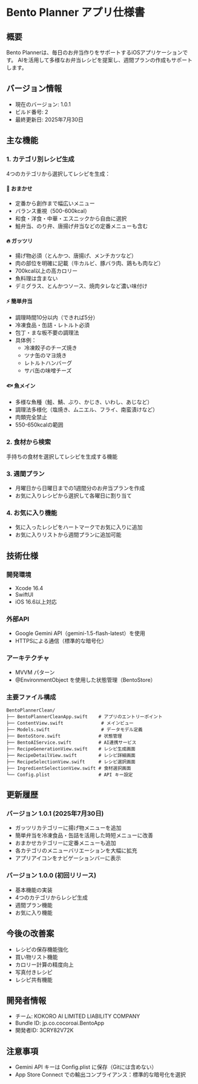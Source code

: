 # Bento Planner アプリ仕様書

## 概要
Bento Plannerは、毎日のお弁当作りをサポートするiOSアプリケーションです。
AIを活用して多様なお弁当レシピを提案し、週間プランの作成もサポートします。

## バージョン情報
- 現在のバージョン: 1.0.1
- ビルド番号: 2
- 最終更新日: 2025年7月30日

## 主な機能

### 1. カテゴリ別レシピ生成
4つのカテゴリから選択してレシピを生成：

#### 🍱 おまかせ
- 定番から創作まで幅広いメニュー
- バランス重視（500-600kcal）
- 和食・洋食・中華・エスニックから自由に選択
- 鮭弁当、のり弁、唐揚げ弁当などの定番メニューも含む

#### 🔥 ガッツリ
- 揚げ物必須（とんかつ、唐揚げ、メンチカツなど）
- 肉の部位を明確に記載（牛カルビ、豚バラ肉、鶏もも肉など）
- 700kcal以上の高カロリー
- 魚料理は含まない
- デミグラス、とんかつソース、焼肉タレなど濃い味付け

#### ⚡ 簡単弁当
- 調理時間10分以内（できれば5分）
- 冷凍食品・缶詰・レトルト必須
- 包丁・まな板不要の調理法
- 具体例：
  - 冷凍餃子のチーズ焼き
  - ツナ缶のマヨ焼き
  - レトルトハンバーグ
  - サバ缶の味噌チーズ

#### 🐟 魚メイン
- 多様な魚種（鮭、鯖、ぶり、かじき、いわし、あじなど）
- 調理法多様化（塩焼き、ムニエル、フライ、南蛮漬けなど）
- 肉類完全禁止
- 550-650kcalの範囲

### 2. 食材から検索
手持ちの食材を選択してレシピを生成する機能

### 3. 週間プラン
- 月曜日から日曜日までの1週間分のお弁当プランを作成
- お気に入りレシピから選択して各曜日に割り当て

### 4. お気に入り機能
- 気に入ったレシピをハートマークでお気に入りに追加
- お気に入りリストから週間プランに追加可能

## 技術仕様

### 開発環境
- Xcode 16.4
- SwiftUI
- iOS 16.6以上対応

### 外部API
- Google Gemini API（gemini-1.5-flash-latest）を使用
- HTTPSによる通信（標準的な暗号化）

### アーキテクチャ
- MVVM パターン
- @EnvironmentObject を使用した状態管理（BentoStore）

### 主要ファイル構成
```
BentoPlannerClean/
├── BentoPlannerCleanApp.swift    # アプリのエントリーポイント
├── ContentView.swift              # メインビュー
├── Models.swift                   # データモデル定義
├── BentoStore.swift              # 状態管理
├── BentoAIService.swift          # AI連携サービス
├── RecipeGenerationView.swift    # レシピ生成画面
├── RecipeDetailView.swift        # レシピ詳細画面
├── RecipeSelectionView.swift     # レシピ選択画面
├── IngredientSelectionView.swift # 食材選択画面
└── Config.plist                  # API キー設定

```

## 更新履歴

### バージョン 1.0.1 (2025年7月30日)
- ガッツリカテゴリーに揚げ物メニューを追加
- 簡単弁当を冷凍食品・缶詰を活用した時短メニューに改善
- おまかせカテゴリーに定番メニューも追加
- 各カテゴリのメニューバリエーションを大幅に拡充
- アプリアイコンをナビゲーションバーに表示

### バージョン 1.0.0 (初回リリース)
- 基本機能の実装
- 4つのカテゴリからレシピ生成
- 週間プラン機能
- お気に入り機能

## 今後の改善案
- レシピの保存機能強化
- 買い物リスト機能
- カロリー計算の精度向上
- 写真付きレシピ
- レシピ共有機能

## 開発者情報
- チーム: KOKORO AI LIMITED LIABILITY COMPANY
- Bundle ID: jp.co.cocoroai.BentoApp
- 開発者ID: 3CRY82V72K

## 注意事項
- Gemini API キーは Config.plist に保存（Gitには含めない）
- App Store Connect での輸出コンプライアンス：標準的な暗号化を選択